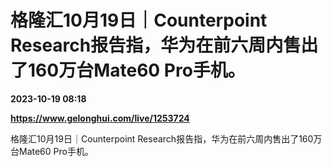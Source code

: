 # 格隆汇10月19日｜Counterpoint Research报告指，华为在前六周内售出了160万台Mate60 Pro手机。

**2023-10-19 08:18**

**https://www.gelonghui.com/live/1253724**

格隆汇10月19日｜Counterpoint Research报告指，华为在前六周内售出了160万台Mate60 Pro手机。